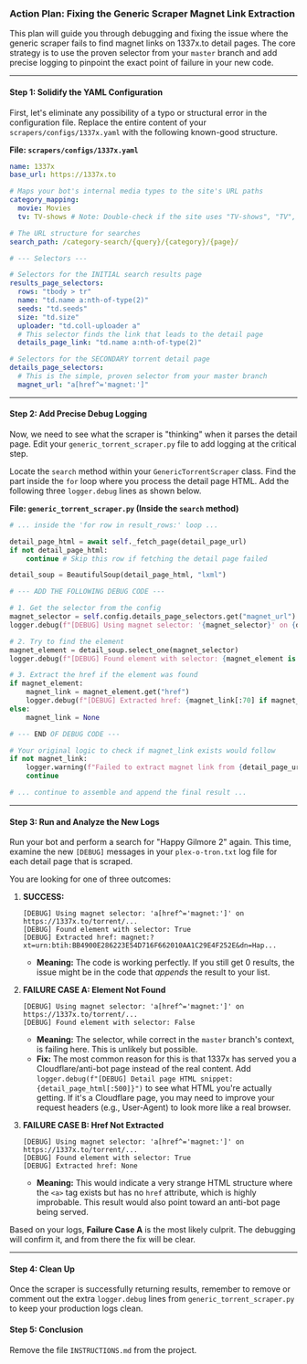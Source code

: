 ### Action Plan: Fixing the Generic Scraper Magnet Link Extraction

This plan will guide you through debugging and fixing the issue where the generic scraper fails to find magnet links on 1337x.to detail pages. The core strategy is to use the proven selector from your `master` branch and add precise logging to pinpoint the exact point of failure in your new code.

---

#### Step 1: Solidify the YAML Configuration

First, let's eliminate any possibility of a typo or structural error in the configuration file. Replace the entire content of your `scrapers/configs/1337x.yaml` with the following known-good structure.

**File: `scrapers/configs/1337x.yaml`**
```yaml
name: 1337x
base_url: https://1337x.to

# Maps your bot's internal media types to the site's URL paths
category_mapping:
  movie: Movies
  tv: TV-shows # Note: Double-check if the site uses "TV-shows", "TV", or something else for TV content

# The URL structure for searches
search_path: /category-search/{query}/{category}/{page}/

# --- Selectors ---

# Selectors for the INITIAL search results page
results_page_selectors:
  rows: "tbody > tr"
  name: "td.name a:nth-of-type(2)"
  seeds: "td.seeds"
  size: "td.size"
  uploader: "td.coll-uploader a"
  # This selector finds the link that leads to the detail page
  details_page_link: "td.name a:nth-of-type(2)"

# Selectors for the SECONDARY torrent detail page
details_page_selectors:
  # This is the simple, proven selector from your master branch
  magnet_url: "a[href^='magnet:']"
```

---

#### Step 2: Add Precise Debug Logging

Now, we need to see what the scraper is "thinking" when it parses the detail page. Edit your `generic_torrent_scraper.py` file to add logging at the critical step.

Locate the `search` method within your `GenericTorrentScraper` class. Find the part inside the `for` loop where you process the detail page HTML. Add the following three `logger.debug` lines as shown below.

**File: `generic_torrent_scraper.py` (Inside the `search` method)**
```python
# ... inside the 'for row in result_rows:' loop ...

detail_page_html = await self._fetch_page(detail_page_url)
if not detail_page_html:
    continue # Skip this row if fetching the detail page failed

detail_soup = BeautifulSoup(detail_page_html, "lxml")

# --- ADD THE FOLLOWING DEBUG CODE ---

# 1. Get the selector from the config
magnet_selector = self.config.details_page_selectors.get("magnet_url")
logger.debug(f"[DEBUG] Using magnet selector: '{magnet_selector}' on {detail_page_url}")

# 2. Try to find the element
magnet_element = detail_soup.select_one(magnet_selector)
logger.debug(f"[DEBUG] Found element with selector: {magnet_element is not None}")

# 3. Extract the href if the element was found
if magnet_element:
    magnet_link = magnet_element.get("href")
    logger.debug(f"[DEBUG] Extracted href: {magnet_link[:70] if magnet_link else 'None'}")
else:
    magnet_link = None

# --- END OF DEBUG CODE ---

# Your original logic to check if magnet_link exists would follow
if not magnet_link:
    logger.warning(f"Failed to extract magnet link from {detail_page_url}")
    continue

# ... continue to assemble and append the final result ...
```

---

#### Step 3: Run and Analyze the New Logs

Run your bot and perform a search for "Happy Gilmore 2" again. This time, examine the new `[DEBUG]` messages in your `plex-o-tron.txt` log file for each detail page that is scraped.

You are looking for one of three outcomes:

1.  **SUCCESS:**
    ```
    [DEBUG] Using magnet selector: 'a[href^='magnet:']' on https://1337x.to/torrent/...
    [DEBUG] Found element with selector: True
    [DEBUG] Extracted href: magnet:?xt=urn:btih:BB4900E286223E54D716F662010AA1C29E4F252E&dn=Hap...
    ```
    *   **Meaning:** The code is working perfectly. If you still get 0 results, the issue might be in the code that *appends* the result to your list.

2.  **FAILURE CASE A: Element Not Found**
    ```
    [DEBUG] Using magnet selector: 'a[href^='magnet:']' on https://1337x.to/torrent/...
    [DEBUG] Found element with selector: False
    ```
    *   **Meaning:** The selector, while correct in the `master` branch's context, is failing here. This is unlikely but possible.
    *   **Fix:** The most common reason for this is that 1337x has served you a Cloudflare/anti-bot page instead of the real content. Add `logger.debug(f"[DEBUG] Detail page HTML snippet: {detail_page_html[:500]}")` to see what HTML you're actually getting. If it's a Cloudflare page, you may need to improve your request headers (e.g., User-Agent) to look more like a real browser.

3.  **FAILURE CASE B: Href Not Extracted**
    ```
    [DEBUG] Using magnet selector: 'a[href^='magnet:']' on https://1337x.to/torrent/...
    [DEBUG] Found element with selector: True
    [DEBUG] Extracted href: None
    ```
    *   **Meaning:** This would indicate a very strange HTML structure where the `<a>` tag exists but has no `href` attribute, which is highly improbable. This result would also point toward an anti-bot page being served.

Based on your logs, **Failure Case A** is the most likely culprit. The debugging will confirm it, and from there the fix will be clear.

---

#### Step 4: Clean Up

Once the scraper is successfully returning results, remember to remove or comment out the extra `logger.debug` lines from `generic_torrent_scraper.py` to keep your production logs clean.

#### Step 5: Conclusion

Remove the file `INSTRUCTIONS.md` from the project.
